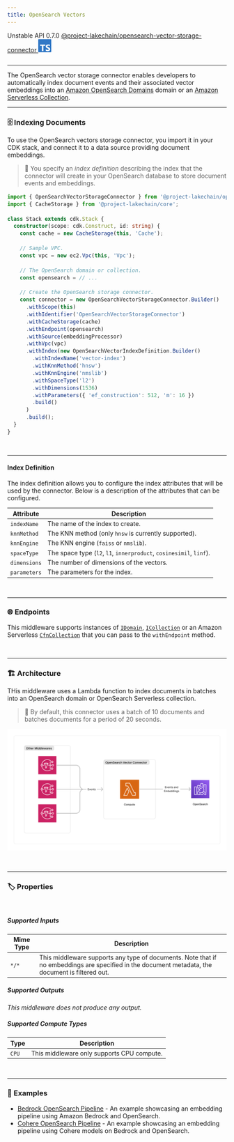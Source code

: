 ```yaml
---
title: OpenSearch Vectors
---
```


<span title="Label: Pro" data-view-component="true" class="Label Label--api text-uppercase">
  Unstable API
</span>
<span title="Label: Pro" data-view-component="true" class="Label Label--version text-uppercase">
  0.7.0
</span>
<span title="Label: Pro" data-view-component="true" class="Label Label--package">
  <a target="_blank" href="https://www.npmjs.com/package/@project-lakechain/opensearch-vector-storage-connector">
    @project-lakechain/opensearch-vector-storage-connector
  </a>
</span>
<span class="language-icon">
  <svg role="img" viewBox="0 0 24 24" width="30" xmlns="http://www.w3.org/2000/svg" style="fill: #3178C6;"><title>TypeScript</title><path d="M1.125 0C.502 0 0 .502 0 1.125v21.75C0 23.498.502 24 1.125 24h21.75c.623 0 1.125-.502 1.125-1.125V1.125C24 .502 23.498 0 22.875 0zm17.363 9.75c.612 0 1.154.037 1.627.111a6.38 6.38 0 0 1 1.306.34v2.458a3.95 3.95 0 0 0-.643-.361 5.093 5.093 0 0 0-.717-.26 5.453 5.453 0 0 0-1.426-.2c-.3 0-.573.028-.819.086a2.1 2.1 0 0 0-.623.242c-.17.104-.3.229-.393.374a.888.888 0 0 0-.14.49c0 .196.053.373.156.529.104.156.252.304.443.444s.423.276.696.41c.273.135.582.274.926.416.47.197.892.407 1.266.628.374.222.695.473.963.753.268.279.472.598.614.957.142.359.214.776.214 1.253 0 .657-.125 1.21-.373 1.656a3.033 3.033 0 0 1-1.012 1.085 4.38 4.38 0 0 1-1.487.596c-.566.12-1.163.18-1.79.18a9.916 9.916 0 0 1-1.84-.164 5.544 5.544 0 0 1-1.512-.493v-2.63a5.033 5.033 0 0 0 3.237 1.2c.333 0 .624-.03.872-.09.249-.06.456-.144.623-.25.166-.108.29-.234.373-.38a1.023 1.023 0 0 0-.074-1.089 2.12 2.12 0 0 0-.537-.5 5.597 5.597 0 0 0-.807-.444 27.72 27.72 0 0 0-1.007-.436c-.918-.383-1.602-.852-2.053-1.405-.45-.553-.676-1.222-.676-2.005 0-.614.123-1.141.369-1.582.246-.441.58-.804 1.004-1.089a4.494 4.494 0 0 1 1.47-.629 7.536 7.536 0 0 1 1.77-.201zm-15.113.188h9.563v2.166H9.506v9.646H6.789v-9.646H3.375z"/></svg>
</span>
<div style="margin-top: 26px"></div>

---

The OpenSearch vector storage connector enables developers to automatically index document events and their associated vector embeddings into an [Amazon OpenSearch Domains](https://docs.aws.amazon.com/opensearch-service/latest/developerguide/createupdatedomains.html) domain or an [Amazon Serverless Collection](https://docs.aws.amazon.com/opensearch-service/latest/developerguide/serverless.html).

---

### 🗄️ Indexing Documents

To use the OpenSearch vectors storage connector, you import it in your CDK stack, and connect it to a data source providing document embeddings.

> 💁 You specify an *index definition* describing the index that the connector will create in your OpenSearch database to store document events and embeddings.

```typescript
import { OpenSearchVectorStorageConnector } from '@project-lakechain/opensearch-vector-storage-connector';
import { CacheStorage } from '@project-lakechain/core';

class Stack extends cdk.Stack {
  constructor(scope: cdk.Construct, id: string) {
    const cache = new CacheStorage(this, 'Cache');

    // Sample VPC.
    const vpc = new ec2.Vpc(this, 'Vpc');

    // The OpenSearch domain or collection.
    const opensearch = // ...

    // Create the OpenSearch storage connector.
    const connector = new OpenSearchVectorStorageConnector.Builder()
      .withScope(this)
      .withIdentifier('OpenSearchVectorStorageConnector')
      .withCacheStorage(cache)
      .withEndpoint(opensearch)
      .withSource(embeddingProcessor)
      .withVpc(vpc)
      .withIndex(new OpenSearchVectorIndexDefinition.Builder()
        .withIndexName('vector-index')
        .withKnnMethod('hnsw')
        .withKnnEngine('nmslib')
        .withSpaceType('l2')
        .withDimensions(1536)
        .withParameters({ 'ef_construction': 512, 'm': 16 })
        .build()
      )
      .build();
  }
}
```

<br>

---

#### Index Definition

The index definition allows you to configure the index attributes that will be used by the connector. Below is a description of the attributes that can be configured.

| Attribute | Description |
| --------- | ----------- |
| `indexName` | The name of the index to create. |
| `knnMethod` | The KNN method (only `hnsw` is currently supported). |
| `knnEngine` | The KNN engine (`faiss` or `nmslib`). |
| `spaceType` | The space type (`l2`, `l1`, `innerproduct`, `cosinesimil`, `linf`). |
| `dimensions` | The number of dimensions of the vectors. |
| `parameters` | The parameters for the index. |

<br>

---

### 🌐 Endpoints

This middleware supports instances of [`IDomain`](https://docs.aws.amazon.com/cdk/api/v2/docs/aws-cdk-lib.aws_elasticsearch.IDomain.html), [`ICollection`](https://github.com/awslabs/project-lakechain/tree/main/packages/constructs/opensearch-collection) or an Amazon Serverless [`CfnCollection`](https://docs.aws.amazon.com/cdk/api/v2/docs/aws-cdk-lib.aws_opensearchserverless.CfnCollection.html) that you can pass to the `withEndpoint` method.

<br>

---

### 🏗️ Architecture

THis middleware uses a Lambda function to index documents in batches into an OpenSearch domain or OpenSearch Serverless collection.

> 💁 By default, this connector uses a batch of 10 documents and batches documents for a period of 20 seconds.

![OpenSearch Vector Storage Connector Architecture](../../../assets/opensearch-vector-storage-connector-architecture.png)

<br>

---

### 🏷️ Properties

<br>

##### Supported Inputs

|  Mime Type  | Description |
| ----------- | ----------- |
| `*/*` | This middleware supports any type of documents. Note that if no embeddings are specified in the document metadata, the document is filtered out. |

##### Supported Outputs

*This middleware does not produce any output.*

##### Supported Compute Types

| Type  | Description |
| ----- | ----------- |
| `CPU` | This middleware only supports CPU compute. |

<br>

---

### 📖 Examples

- [Bedrock OpenSearch Pipeline](https://github.com/awslabs/project-lakechain/tree/main/examples/simple-pipelines/embedding-pipelines/bedrock-opensearch-pipeline) - An example showcasing an embedding pipeline using Amazon Bedrock and OpenSearch.
- [Cohere OpenSearch Pipeline](https://github.com/awslabs/project-lakechain/tree/main/examples/simple-pipelines/embedding-pipelines/cohere-opensearch-pipeline) - An example showcasing an embedding pipeline using Cohere models on Bedrock and OpenSearch.
